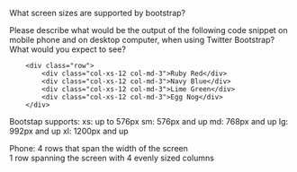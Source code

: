 What screen sizes are supported by bootstrap?

Please describe what would be the output of the following code snippet on mobile phone and on desktop computer, when using Twitter Bootstrap? What would you expect to see?

```
    <div class="row">
        <div class="col-xs-12 col-md-3">Ruby Red</div>
        <div class="col-xs-12 col-md-3">Navy Blue</div>
        <div class="col-xs-12 col-md-3">Lime Green</div>
        <div class="col-xs-12 col-md-3">Egg Nog</div>
    </div>
```

Bootstap supports:
xs: up to 576px
sm: 576px and up
md: 768px and up
lg: 992px and up
xl: 1200px and up

Phone:
4 rows that span the width of the screen  
1 row spanning the screen with 4 evenly sized columns
